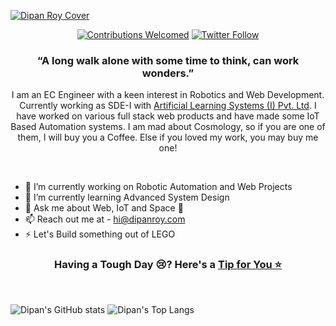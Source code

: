 [![Dipan Roy Cover](https://raw.githubusercontent.com/dipan29/dipan29/master/github-cover.png)](https://www.DipanRoy.com)
<p align="center">
<a href="#contributing"><img alt="Contributions Welcomed" src="https://img.shields.io/badge/contributions-welcomed-blueviolet?style=for-the-badge&labelColor=black&logo=github"></a>  <a href="https://twitter.com/DipanR29"><img alt="Twitter Follow" src="https://img.shields.io/twitter/follow/dipanr29?style=for-the-badge&color=09f&labelColor=black&logo=twitter&label=@DipanR29"></a>
</p>
<h3 align="center">&ldquo;A long walk alone with some time to think, can work wonders.&rdquo;</h3>
<p align="center">I am an EC Engineer with a keen interest in Robotics and Web Development. Currently working as SDE-I with <a href="https://artelus.com/" target="_blank">Artificial Learning Systems (I) Pvt. Ltd</a>. I have worked on various full stack web products and have made some IoT Based Automation systems. I am mad about Cosmology, so if you are one of them, I will buy you a Coffee. Else if you loved my work, you may buy me one!</p>
<br/>

- 🔭 I’m currently working on Robotic Automation and Web Projects
- 🌱 I’m currently learning Advanced System Design
- 💬 Ask me about Web, IoT and Space 🌌
- 📫 Reach out me at - hi@dipanroy.com
- ⚡ Let's Build something out of LEGO

<h3 align="center">Having a Tough Day 😢? Here's a <a href="https://dipan29.github.io/Random-Advice/">Tip for You ⭐</a></h3>
<br/>

![Dipan's GitHub stats](https://github-readme-stats.vercel.app/api?username=dipan29&show_icons=true&count_private=true&theme=default) ![Dipan's Top Langs](https://github-readme-stats.vercel.app/api/top-langs/?username=dipan29&layout=compact&langs_count=8)
